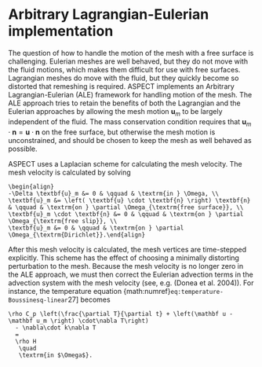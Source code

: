 
# Arbitrary Lagrangian-Eulerian implementation

The question of how to handle the motion of the mesh with a free surface is
challenging. Eulerian meshes are well behaved, but they do not move with the
fluid motions, which makes them difficult for use with free surfaces.
Lagrangian meshes do move with the fluid, but they quickly become so distorted
that remeshing is required. ASPECT implements
an Arbitrary Lagrangian-Eulerian (ALE) framework for handling motion of the
mesh. The ALE approach tries to retain the benefits of both the Lagrangian and
the Eulerian approaches by allowing the mesh motion $\textbf{u}_m$ to be
largely independent of the fluid. The mass conservation condition requires
that $\textbf{u}_m \cdot \textbf{n} = \textbf{u} \cdot \textbf{n}$ on the free
surface, but otherwise the mesh motion is unconstrained, and should be chosen
to keep the mesh as well behaved as possible.

ASPECT uses a Laplacian scheme for calculating
the mesh velocity. The mesh velocity is calculated by solving
```{math}
\begin{align}
-\Delta \textbf{u}_m &= 0 & \qquad & \textrm{in } \Omega, \\
\textbf{u}_m &= \left( \textbf{u} \cdot \textbf{n} \right) \textbf{n} & \qquad & \textrm{on } \partial \Omega_{\textrm{free surface}}, \\
\textbf{u}_m \cdot \textbf{n} &= 0 & \qquad & \textrm{on } \partial \Omega_{\textrm{free slip}}, \\
\textbf{u}_m &= 0 & \qquad & \textrm{on } \partial \Omega_{\textrm{Dirichlet}}.\end{align}
```
After this mesh velocity is calculated, the mesh vertices are time-stepped
explicitly. This scheme has the effect of choosing a minimally distorting
perturbation to the mesh. Because the mesh velocity is no longer zero in the
ALE approach, we must then correct the Eulerian advection terms in the
advection system with the mesh velocity (see, e.g. (Donea et al. 2004)). For
instance, the temperature equation {math:numref}`eq:temperature-Boussinesq-linear`27]
becomes

```{math}
\rho C_p \left(\frac{\partial T}{\partial t} + \left(\mathbf u - \mathbf u_m \right) \cdot\nabla T\right)
  - \nabla\cdot k\nabla T
  =
  \rho H
   \quad
   \textrm{in $\Omega$}.
```
